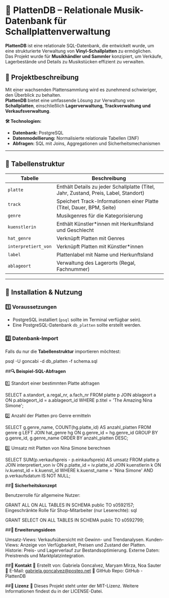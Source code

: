 # 🎵 PlattenDB – Relationale Musik-Datenbank für Schallplattenverwaltung

**PlattenDB** ist eine relationale SQL-Datenbank, die entwickelt wurde, um eine strukturierte Verwaltung von **Vinyl-Schallplatten** zu ermöglichen.  
Das Projekt wurde für **Musikhändler und Sammler** konzipiert, um Verkäufe, Lagerbestände und Details zu Musikstücken effizient zu verwalten.

## 📌 **Projektbeschreibung**
Mit einer wachsenden Plattensammlung wird es zunehmend schwieriger, den Überblick zu behalten.  
**PlattenDB** bietet eine umfassende Lösung zur Verwaltung von **Schallplatten**, einschließlich **Lagerverwaltung, Trackverwaltung und Verkaufsverwaltung**.

**🛠️ Technologien:**
- **Datenbank:** PostgreSQL
- **Datenmodellierung:** Normalisierte relationale Tabellen (3NF)
- **Abfragen:** SQL mit Joins, Aggregationen und Sicherheitsmechanismen

---

## 📂 **Tabellenstruktur**
| **Tabelle**         | **Beschreibung** |
|--------------------|----------------|
| `platte`          | Enthält Details zu jeder Schallplatte (Titel, Jahr, Zustand, Preis, Label, Standort) |
| `track`           | Speichert Track-Informationen einer Platte (Titel, Dauer, BPM, Seite) |
| `genre`           | Musikgenres für die Kategorisierung |
| `kuenstlerin`     | Enthält Künstler*innen mit Herkunftsland und Geschlecht |
| `hat_genre`       | Verknüpft Platten mit Genres |
| `interpretiert_von` | Verknüpft Platten mit Künstler*innen |
| `label`           | Plattenlabel mit Name und Herkunftsland |
| `ablageort`       | Verwaltung des Lagerorts (Regal, Fachnummer) |

---

## 🚀 **Installation & Nutzung**
### **1️⃣ Voraussetzungen**
- PostgreSQL installiert (`psql` sollte im Terminal verfügbar sein).
- Eine PostgreSQL-Datenbank `db_platten` sollte erstellt werden.

### **2️⃣ Datenbank-Import**
Falls du nur die **Tabellenstruktur** importieren möchtest:

psql -U goncabi -d db_platten -f schema.sql


##**🔍 Beispiel-SQL-Abfragen**

1️⃣ Standort einer bestimmten Platte abfragen

SELECT a.standort, a.regal_nr, a.fach_nr
FROM platte p
JOIN ablageort a ON p.ablageort_id = a.ablageort_id
WHERE p.titel = 'The Amazing Nina Simone';

2️⃣ Anzahl der Platten pro Genre ermitteln

SELECT g.genre_name, COUNT(hg.platte_id) AS anzahl_platten
FROM genre g
LEFT JOIN hat_genre hg ON g.genre_id = hg.genre_id
GROUP BY g.genre_id, g.genre_name
ORDER BY anzahl_platten DESC;

3️⃣ Umsatz mit Platten von Nina Simone berechnen

SELECT SUM(p.verkaufspreis - p.einkaufspreis) AS umsatz
FROM platte p
JOIN interpretiert_von iv ON p.platte_id = iv.platte_id
JOIN kuenstlerin k ON iv.kuenst_id = k.kuenst_id
WHERE k.kuenst_name = 'Nina Simone' AND p.verkaufsdatum IS NOT NULL;

##**🔐 Sicherheitskonzept**

Benutzerrolle für allgemeine Nutzer:

GRANT ALL ON ALL TABLES IN SCHEMA public TO s0592157;
Eingeschränkte Rolle für Shop-Mitarbeiter (nur Leserechte):
sql

GRANT SELECT ON ALL TABLES IN SCHEMA public TO s0592799;

##**📌 Erweiterungsideen**

Umsatz-Views: Verkaufsübersicht mit Gewinn- und Trendanalysen.
Kunden-Views: Anzeige von Verfügbarkeit, Preisen und Zustand der Platten.
Historie: Preis- und Lagerverlauf zur Bestandsoptimierung.
Externe Daten: Preistrends und Marktplatzintegration.

##**📩 Kontakt**
👤 Erstellt von: Gabriela Goncalvez, Maryam Mirza, Noa Sauter
📧 E-Mail: gabriela.goncalvez@posteo.net
🔗 GitHub Repo: GitHub - PlattenDB

##**📝 Lizenz**
📄 Dieses Projekt steht unter der MIT-Lizenz.
Weitere Informationen findest du in der LICENSE-Datei.

